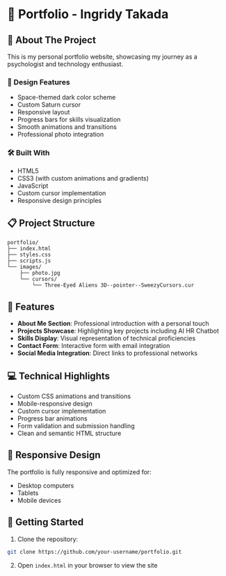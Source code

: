 # 🌌 Portfolio - Ingridy Takada

## 🚀 About The Project

This is my personal portfolio website, showcasing my journey as a psychologist and technology enthusiast. 

### 🎨 Design Features

- Space-themed dark color scheme
- Custom Saturn cursor
- Responsive layout
- Progress bars for skills visualization
- Smooth animations and transitions
- Professional photo integration

### 🛠️ Built With

- HTML5
- CSS3 (with custom animations and gradients)
- JavaScript
- Custom cursor implementation
- Responsive design principles

## 📋 Project Structure

```
portfolio/
├── index.html
├── styles.css
├── scripts.js
└── images/
    ├── photo.jpg
    └── cursors/
        └── Three-Eyed Aliens 3D--pointer--SweezyCursors.cur
```

## 🎯 Features

- **About Me Section**: Professional introduction with a personal touch
- **Projects Showcase**: Highlighting key projects including AI HR Chatbot
- **Skills Display**: Visual representation of technical proficiencies
- **Contact Form**: Interactive form with email integration
- **Social Media Integration**: Direct links to professional networks

## 💻 Technical Highlights

- Custom CSS animations and transitions
- Mobile-responsive design
- Custom cursor implementation
- Progress bar animations
- Form validation and submission handling
- Clean and semantic HTML structure

## 📱 Responsive Design

The portfolio is fully responsive and optimized for:
- Desktop computers
- Tablets
- Mobile devices

## 🚀 Getting Started

1. Clone the repository:
```bash
git clone https://github.com/your-username/portfolio.git
```

2. Open `index.html` in your browser to view the site
